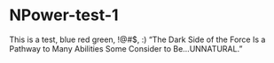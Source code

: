 # NPower-test-1
This is a test, blue red green, !@#$, :)
“The Dark Side of the Force Is a Pathway to Many Abilities Some Consider to Be...UNNATURAL.”
